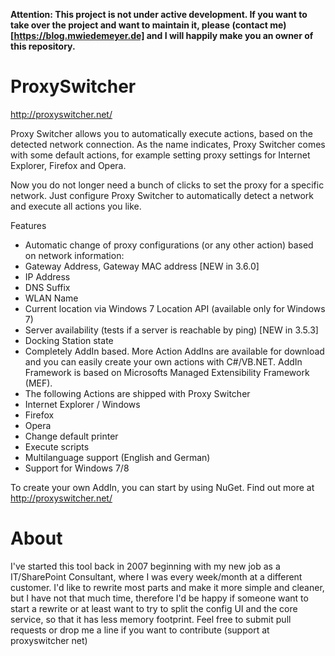 **Attention: This project is not under active development. If you want to take over the project and want to maintain it, please (contact me)[https://blog.mwiedemeyer.de] and I will happily make you an owner of this repository.**

ProxySwitcher
=============

http://proxyswitcher.net/

Proxy Switcher allows you to automatically execute actions, based on the detected network connection. As the name indicates, Proxy Switcher comes with some default actions, for example setting proxy settings for Internet Explorer, Firefox and Opera.

Now you do not longer need a bunch of clicks to set the proxy for a specific network. Just configure Proxy Switcher to automatically detect a network and execute all actions you like.

Features

- Automatic change of proxy configurations (or any other action) based on network information:
 - Gateway Address, Gateway MAC address [NEW in 3.6.0]
 - IP Address
 - DNS Suffix
 - WLAN Name
 - Current location via Windows 7 Location API (available only for Windows 7)
 - Server availability (tests if a server is reachable by ping) [NEW in 3.5.3]
 - Docking Station state
- Completely AddIn based. More Action AddIns are available for download and you can easily create your own actions with C#/VB.NET. AddIn Framework is based on Microsofts Managed Extensibility Framework (MEF).
- The following Actions are shipped with Proxy Switcher
 - Internet Explorer / Windows
 - Firefox
 - Opera
 - Change default printer
 - Execute scripts
- Multilanguage support (English and German)
- Support for Windows 7/8

To create your own AddIn, you can start by using NuGet. Find out more at http://proxyswitcher.net/

About
======
I've started this tool back in 2007 beginning with my new job as a IT/SharePoint Consultant, where I was every week/month at a different customer.
I'd like to rewrite most parts and make it more simple and cleaner, but I have not that much time, therefore I'd be happy if someone want to start a rewrite or at least want to try to split the config UI and the core service, so that it has less memory footprint.
Feel free to submit pull requests or drop me a line if you want to contribute (support at proxyswitcher net)

